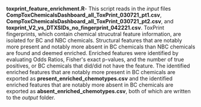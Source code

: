 **toxprint_feature_enrichment.R**- This script reads in the *input* files **CompToxChemicalsDashboard_all_ToxPrint_030721_pt1.csv**, **CompToxChemicalsDashboard_all_ToxPrint_030721_pt2.csv**, and **toxprint_V2_vs_DTXSIDs_no_fingerprint_042221.csv**. ToxPrint fingerprints, which contain chemical strucutral feature information, are isolated for BC and NBC chemicals. Structural features that are notably more present and notably more absent in BC chemicals than NBC chemicals are found and deemed enriched. Enriched features were identified by evaluating Odds Ratios, Fisher's exact p-values, and the number of true positives, or BC chemicals that did/did not have the feature. The identified enriched features that are notably more present in BC chemicals are exported as **present_enriched_chemotypes.csv** and the identified enriched features that are notably more absent in BC chemicals are exported as **absent_enriched_chemotypes.csv**, both of which are written to the *output* folder.
